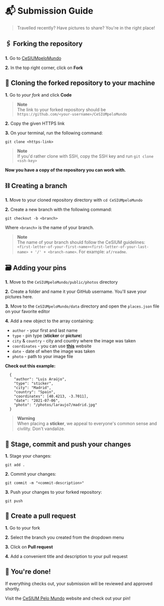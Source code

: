 # 📬 Submission Guide

> Travelled recently? Have pictures to share? You're in the right place!

## 🖇️ Forking the repository

**1.** Go to [CeSIUMpeloMundo](https://github.com/cesium/CeSIUMpeloMundo)

**2.** In the top right corner, click on **Fork**

## 🔗 Cloning the forked repository to your machine

**1.** Go to _your fork_ and click **Code**

> **Note**  
> The link to your forked repository should be `https://github.com/<your-username>/CeSIUMpeloMundo`

**2.** Copy the given HTTPS link

**3.** On your terminal, run the following command:

```
git clone <https-link>
```

> **Note**  
> If you'd rather clone with SSH, copy the SSH key and run `git clone <ssh-key>`

**Now you have a copy of the repository you can work with.**

## ⛓️ Creating a branch

**1.** Move to your cloned repository directory with `cd CeSIUMpeloMundo`

**2.** Create a new branch with the following command:

```
git checkout -b <branch>
```

Where `<branch>` is the name of your branch.

> **Note**  
> The name of your branch should follow the CeSIUM guidelines: `<first-letter-of-your-first-name><first-letter-of-your-last-name> + '/' + <branch-name>`.
> For example: `af/readme`.

## 🗃️ Adding your pins

**1.** Move to the `CeSIUMpeloMundo/public/photos` directory

**2.** Create a folder and name it your GitHub username. You'll save your pictures here.

**3.** Move to the `CeSIUMpeloMundo/data` directory and open the `places.json` file on your favorite editor

**4.** Add a new object to the array containing:

- `author` - your first and last name
- `type` - pin type (**sticker** or **picture**)
- `city` & `country` - city and country where the image was taken
- `coordinates` - you can use [**this**](https://www.gps-coordinates.net/my-location) website
- `date` - date of when the image was taken
- `photo` - path to your image file

**Check out this example:**

```
  {
    "author": "Luis Araújo",
    "type": "sticker",
    "city": "Madrid",
    "country": "Spain",
    "coordinates": [40.4213, -3.7011],
    "date": "2021-07-06",
    "photo": "/photos/laraujo7/madrid.jpg"
  }
```

> **Warning**  
> When placing a **sticker**, we appeal to everyone's common sense and civility. Don't vandalize.

## 🛫 Stage, commit and push your changes

**1.** Stage your changes:

```
git add .
```

**2.** Commit your changes:

```
git commit -m "<commit-description>"
```

**3.** Push your changes to your forked repository:

```
git push
```

## 🚀 Create a pull request

**1.** Go to your fork

**2.** Select the branch you created from the dropdown menu

**3.** Click on **Pull request**

**4.** Add a convenient title and description to your pull request

## 🎉 You're done!

If everything checks out, your submission will be reviewed and approved shortly.

Visit the [CeSIUM Pelo Mundo](https://pelomundo.cesium.di.uminho.pt/) website and check out your pin!
